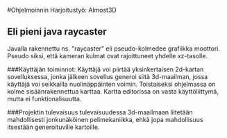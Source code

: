 #Ohjelmoinnin Harjoitustyö: Almost3D
## Eli pieni java raycaster

Javalla rakennettu ns. "raycaster" eli pseudo-kolmedee grafiikka moottori. Pseudo siksi, että kameran kulmat ovat rajoittuneet yhdelle xz-tasolle.

###Käyttäjän toiminnot:
Käyttäjä voi piirtää yksinkertaisen 2d-kartan sovelluksessa, jonka jälkeen sovellus generoi siitä 3d-maailman, jossa käyttäjä voi seikkailla nuolinäppäinten voimin. Toistaiseksi ohjelmassa on kolme sisäänrakennettua karttaa. Kartta editorissa on vasta käyttöliittymä, mutta ei funktionalisuutta.

###Projektin tulevaisuus
tulevaisuudessa 3d-maailmaan liitetään mahdollisesti jonkunäköinen pelimekaniikka, ehkä jopa mahdollisuus itsestään generoituville kartoille.
